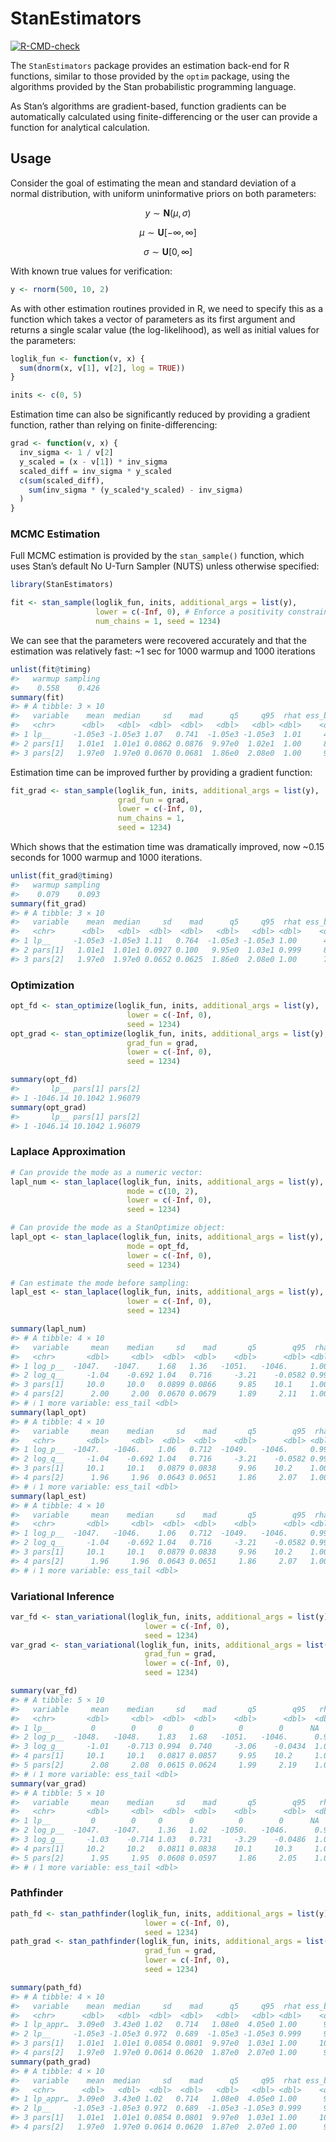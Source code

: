 
<!-- README.md is generated from README.Rmd. Please edit that file -->

# StanEstimators

<!-- badges: start -->

[![R-CMD-check](https://github.com/andrjohns/StanEstimators/actions/workflows/R-CMD-check.yaml/badge.svg)](https://github.com/andrjohns/StanEstimators/actions/workflows/R-CMD-check.yaml)
<!-- badges: end -->

The `StanEstimators` package provides an estimation back-end for R
functions, similar to those provided by the `optim` package, using the
algorithms provided by the Stan probabilistic programming language.

As Stan’s algorithms are gradient-based, function gradients can be
automatically calculated using finite-differencing or the user can
provide a function for analytical calculation.

## Usage

Consider the goal of estimating the mean and standard deviation of a
normal distribution, with uniform uninformative priors on both
parameters:

$$
y \sim \textbf{N}(\mu, \sigma)
$$

$$
\mu \sim \textbf{U}[-\infty, \infty]
$$

$$
\sigma \sim \textbf{U}[0, \infty]
$$

With known true values for verification:

``` r
y <- rnorm(500, 10, 2)
```

As with other estimation routines provided in R, we need to specify this
as a function which takes a vector of parameters as its first argument
and returns a single scalar value (the log-likelihood), as well as
initial values for the parameters:

``` r
loglik_fun <- function(v, x) {
  sum(dnorm(x, v[1], v[2], log = TRUE))
}

inits <- c(0, 5)
```

Estimation time can also be significantly reduced by providing a
gradient function, rather than relying on finite-differencing:

``` r
grad <- function(v, x) {
  inv_sigma <- 1 / v[2]
  y_scaled = (x - v[1]) * inv_sigma
  scaled_diff = inv_sigma * y_scaled
  c(sum(scaled_diff),
    sum(inv_sigma * (y_scaled*y_scaled) - inv_sigma)
  )
}
```

### MCMC Estimation

Full MCMC estimation is provided by the `stan_sample()` function, which
uses Stan’s default No U-Turn Sampler (NUTS) unless otherwise specified:

``` r
library(StanEstimators)

fit <- stan_sample(loglik_fun, inits, additional_args = list(y),
                   lower = c(-Inf, 0), # Enforce a positivity constraint for SD
                   num_chains = 1, seed = 1234)
```

We can see that the parameters were recovered accurately and that the
estimation was relatively fast: ~1 sec for 1000 warmup and 1000
iterations

``` r
unlist(fit@timing)
#>   warmup sampling 
#>    0.558    0.426
summary(fit)
#> # A tibble: 3 × 10
#>   variable    mean  median     sd    mad      q5     q95  rhat ess_bulk ess_tail
#>   <chr>      <dbl>   <dbl>  <dbl>  <dbl>   <dbl>   <dbl> <dbl>    <dbl>    <dbl>
#> 1 lp__     -1.05e3 -1.05e3 1.07   0.741  -1.05e3 -1.05e3  1.01     452.     555.
#> 2 pars[1]   1.01e1  1.01e1 0.0862 0.0876  9.97e0  1.02e1  1.00     861.     648.
#> 3 pars[2]   1.97e0  1.97e0 0.0670 0.0681  1.86e0  2.08e0  1.00     973.     623.
```

Estimation time can be improved further by providing a gradient
function:

``` r
fit_grad <- stan_sample(loglik_fun, inits, additional_args = list(y),
                        grad_fun = grad,
                        lower = c(-Inf, 0),
                        num_chains = 1,
                        seed = 1234)
```

Which shows that the estimation time was dramatically improved, now
~0.15 seconds for 1000 warmup and 1000 iterations.

``` r
unlist(fit_grad@timing)
#>   warmup sampling 
#>    0.079    0.093
summary(fit_grad)
#> # A tibble: 3 × 10
#>   variable    mean  median     sd    mad      q5     q95  rhat ess_bulk ess_tail
#>   <chr>      <dbl>   <dbl>  <dbl>  <dbl>   <dbl>   <dbl> <dbl>    <dbl>    <dbl>
#> 1 lp__     -1.05e3 -1.05e3 1.11   0.764  -1.05e3 -1.05e3 1.00      421.     564.
#> 2 pars[1]   1.01e1  1.01e1 0.0927 0.100   9.95e0  1.03e1 0.999     882.     588.
#> 3 pars[2]   1.97e0  1.97e0 0.0652 0.0625  1.86e0  2.08e0 1.00      724.     591.
```

### Optimization

``` r
opt_fd <- stan_optimize(loglik_fun, inits, additional_args = list(y),
                          lower = c(-Inf, 0),
                          seed = 1234)
opt_grad <- stan_optimize(loglik_fun, inits, additional_args = list(y),
                          grad_fun = grad,
                          lower = c(-Inf, 0),
                          seed = 1234)
```

``` r
summary(opt_fd)
#>       lp__ pars[1] pars[2]
#> 1 -1046.14 10.1042 1.96079
summary(opt_grad)
#>       lp__ pars[1] pars[2]
#> 1 -1046.14 10.1042 1.96079
```

### Laplace Approximation

``` r
# Can provide the mode as a numeric vector:
lapl_num <- stan_laplace(loglik_fun, inits, additional_args = list(y),
                          mode = c(10, 2),
                          lower = c(-Inf, 0),
                          seed = 1234)

# Can provide the mode as a StanOptimize object:
lapl_opt <- stan_laplace(loglik_fun, inits, additional_args = list(y),
                          mode = opt_fd,
                          lower = c(-Inf, 0),
                          seed = 1234)

# Can estimate the mode before sampling:
lapl_est <- stan_laplace(loglik_fun, inits, additional_args = list(y),
                          lower = c(-Inf, 0),
                          seed = 1234)
```

``` r
summary(lapl_num)
#> # A tibble: 4 × 10
#>   variable     mean    median     sd    mad       q5        q95  rhat ess_bulk
#>   <chr>       <dbl>     <dbl>  <dbl>  <dbl>    <dbl>      <dbl> <dbl>    <dbl>
#> 1 log_p__  -1047.   -1047.    1.68   1.36   -1051.   -1046.     1.00      993.
#> 2 log_q__     -1.04    -0.692 1.04   0.716     -3.21    -0.0582 0.999    1047.
#> 3 pars[1]     10.0     10.0   0.0899 0.0866     9.85    10.1    1.00      932.
#> 4 pars[2]      2.00     2.00  0.0670 0.0679     1.89     2.11   1.00     1051.
#> # ℹ 1 more variable: ess_tail <dbl>
summary(lapl_opt)
#> # A tibble: 4 × 10
#>   variable     mean    median     sd    mad       q5        q95  rhat ess_bulk
#>   <chr>       <dbl>     <dbl>  <dbl>  <dbl>    <dbl>      <dbl> <dbl>    <dbl>
#> 1 log_p__  -1047.   -1046.    1.06   0.712  -1049.   -1046.     0.999    1042.
#> 2 log_q__     -1.04    -0.692 1.04   0.716     -3.21    -0.0582 0.999    1047.
#> 3 pars[1]     10.1     10.1   0.0879 0.0838     9.96    10.2    1.00      932.
#> 4 pars[2]      1.96     1.96  0.0643 0.0651     1.86     2.07   1.00     1051.
#> # ℹ 1 more variable: ess_tail <dbl>
summary(lapl_est)
#> # A tibble: 4 × 10
#>   variable     mean    median     sd    mad       q5        q95  rhat ess_bulk
#>   <chr>       <dbl>     <dbl>  <dbl>  <dbl>    <dbl>      <dbl> <dbl>    <dbl>
#> 1 log_p__  -1047.   -1046.    1.06   0.712  -1049.   -1046.     0.999    1042.
#> 2 log_q__     -1.04    -0.692 1.04   0.716     -3.21    -0.0582 0.999    1047.
#> 3 pars[1]     10.1     10.1   0.0879 0.0838     9.96    10.2    1.00      932.
#> 4 pars[2]      1.96     1.96  0.0643 0.0651     1.86     2.07   1.00     1051.
#> # ℹ 1 more variable: ess_tail <dbl>
```

### Variational Inference

``` r
var_fd <- stan_variational(loglik_fun, inits, additional_args = list(y),
                              lower = c(-Inf, 0),
                              seed = 1234)
var_grad <- stan_variational(loglik_fun, inits, additional_args = list(y),
                              grad_fun = grad,
                              lower = c(-Inf, 0),
                              seed = 1234)
```

``` r
summary(var_fd)
#> # A tibble: 5 × 10
#>   variable     mean    median     sd    mad       q5        q95   rhat ess_bulk
#>   <chr>       <dbl>     <dbl>  <dbl>  <dbl>    <dbl>      <dbl>  <dbl>    <dbl>
#> 1 lp__         0        0     0      0          0        0      NA          NA 
#> 2 log_p__  -1048.   -1048.    1.83   1.68   -1051.   -1046.      0.999     916.
#> 3 log_g__     -1.01    -0.713 0.994  0.740     -3.06    -0.0434  1.00      968.
#> 4 pars[1]     10.1     10.1   0.0817 0.0857     9.95    10.2     1.00     1064.
#> 5 pars[2]      2.08     2.08  0.0615 0.0624     1.99     2.19    1.00      882.
#> # ℹ 1 more variable: ess_tail <dbl>
summary(var_grad)
#> # A tibble: 5 × 10
#>   variable     mean    median     sd    mad       q5        q95   rhat ess_bulk
#>   <chr>       <dbl>     <dbl>  <dbl>  <dbl>    <dbl>      <dbl>  <dbl>    <dbl>
#> 1 lp__         0        0     0      0          0        0      NA          NA 
#> 2 log_p__  -1047.   -1047.    1.36   1.02   -1050.   -1046.      0.999    1001.
#> 3 log_g__     -1.03    -0.714 1.03   0.731     -3.29    -0.0486  1.00      959.
#> 4 pars[1]     10.2     10.2   0.0811 0.0838    10.1     10.3     1.00     1012.
#> 5 pars[2]      1.95     1.95  0.0608 0.0597     1.86     2.05    1.00      850.
#> # ℹ 1 more variable: ess_tail <dbl>
```

### Pathfinder

``` r
path_fd <- stan_pathfinder(loglik_fun, inits, additional_args = list(y),
                              lower = c(-Inf, 0),
                              seed = 1234)
path_grad <- stan_pathfinder(loglik_fun, inits, additional_args = list(y),
                              grad_fun = grad,
                              lower = c(-Inf, 0),
                              seed = 1234)
```

``` r
summary(path_fd)
#> # A tibble: 4 × 10
#>   variable    mean  median     sd    mad      q5     q95  rhat ess_bulk ess_tail
#>   <chr>      <dbl>   <dbl>  <dbl>  <dbl>   <dbl>   <dbl> <dbl>    <dbl>    <dbl>
#> 1 lp_appr…  3.09e0  3.43e0 1.02   0.714   1.08e0  4.05e0 1.00      953.     912.
#> 2 lp__     -1.05e3 -1.05e3 0.972  0.689  -1.05e3 -1.05e3 0.999     948.    1021.
#> 3 pars[1]   1.01e1  1.01e1 0.0854 0.0801  9.97e0  1.03e1 1.00     1015.     917.
#> 4 pars[2]   1.97e0  1.97e0 0.0614 0.0620  1.87e0  2.07e0 1.00      968.    1025.
summary(path_grad)
#> # A tibble: 4 × 10
#>   variable    mean  median     sd    mad      q5     q95  rhat ess_bulk ess_tail
#>   <chr>      <dbl>   <dbl>  <dbl>  <dbl>   <dbl>   <dbl> <dbl>    <dbl>    <dbl>
#> 1 lp_appr…  3.09e0  3.43e0 1.02   0.714   1.08e0  4.05e0 1.00      953.     912.
#> 2 lp__     -1.05e3 -1.05e3 0.972  0.689  -1.05e3 -1.05e3 0.999     948.    1021.
#> 3 pars[1]   1.01e1  1.01e1 0.0854 0.0801  9.97e0  1.03e1 1.00     1015.     917.
#> 4 pars[2]   1.97e0  1.97e0 0.0614 0.0620  1.87e0  2.07e0 1.00      968.    1025.
```
